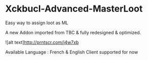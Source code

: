 # Xckbucl-Advanced-MasterLoot
Easy way to assign loot as ML

A new Addon imported from TBC & fully redesigned & optimized.

![alt text]http://prntscr.com/j4w7xb


Available Language : French & English Client supported for now
